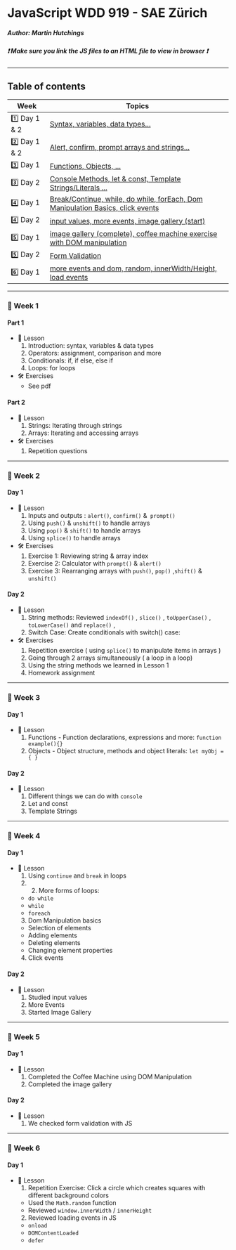 # JavaScript WDD 919 - SAE Zürich
##### Author: Martin Hutchings
##### :exclamation: Make sure you link the JS files to an HTML file to view in browser :exclamation:
---
## Table of contents
|Week   |Topics   |
| ---   | ---   |
|:one: Day 1 & 2|[Syntax, variables, data types...](https://github.com/stribis/javascript_wdd919/tree/master/week_01_day_01_basics)|
|:two: Day 1 & 2|[Alert, confirm, prompt arrays and strings...](https://github.com/stribis/javascript_wdd919/tree/master/week_02_day_01_basics)|
|:three: Day 1|[Functions, Objects, ...](https://github.com/stribis/javascript_wdd919/tree/master/week_03_day_01_basics)|
|:three: Day 2|[Console Methods, let & const, Template Strings/Literals ...](https://github.com/stribis/javascript_wdd919/tree/master/week_03_day_02_basics)|
|:four: Day 1|[Break/Continue, while, do while, forEach, Dom Manipulation Basics, click events ](https://github.com/stribis/javascript_wdd919/tree/master/week_04_day_01_basics)|
|:four: Day 2|[input values, more events, image gallery (start)](https://github.com/stribis/javascript_wdd919/tree/master/week_04_day_02_dom)|
|:five: Day 1|[image gallery (complete), coffee machine exercise with DOM manipulation](https://github.com/stribis/javascript_wdd919/tree/master/week_05_day_01_dom)|
|:five: Day 2|[Form Validation](https://github.com/stribis/javascript_wdd919/tree/master/week_05_day_02_dom/01_form_validation)|
|:six: Day 1|[more events and dom, random, innerWidth/Height, load events](https://github.com/stribis/javascript_wdd919/tree/master/week_06_day_01_dom)|

---
### :calendar: Week 1
#### Part 1
* :notebook: Lesson
  1. Introduction: syntax, variables & data types
  2. Operators: assignment, comparison and more
  3. Conditionals: if, if else, else if
  4. Loops: for loops
* :hammer_and_wrench: Exercises
  * See pdf
#### Part 2
* :notebook: Lesson
  1. Strings: Iterating through strings
  2. Arrays: Iterating and accessing arrays
* :hammer_and_wrench: Exercises
  1. Repetition questions
---
### :calendar: Week 2
#### Day 1
* :notebook: Lesson
  1. Inputs and outputs : `alert()`, `confirm()` &` prompt()`
  2. Using `push()` & `unshift()` to handle arrays
  3. Using `pop()` & `shift()` to handle arrays
  4. Using `splice()` to handle arrays
* :hammer_and_wrench: Exercises
  1. Exercise 1: Reviewing string & array index
  2. Exercise 2: Calculator with `prompt()` & `alert()`
  3. Exercise 3: Rearranging arrays with `push()`, `pop()` ,`shift()` & `unshift()`
#### Day 2
* :notebook: Lesson
  1. String methods: Reviewed `indexOf()` , `slice()` , `toUpperCase()` , `toLowerCase()` and `replace()` , 
  2. Switch Case: Create conditionals with switch() case:
* :hammer_and_wrench: Exercises
  1. Repetition exercise ( using `splice()` to manipulate items in arrays )
  2. Going through 2 arrays simultaneously ( a loop in a loop)
  3. Using the string methods we learned in Lesson 1
  4. Homework assignment
---
### :calendar: Week 3
#### Day 1
* :notebook: Lesson
  1. Functions - Function declarations, expressions and more: `function example(){}` 
  2. Objects - Object structure, methods and object literals: `let myObj = { }` 
#### Day 2
* :notebook: Lesson
  1. Different things we can do with `console`
  2. Let and const 
  3. Template Strings

---
### :calendar: Week 4
#### Day 1
* :notebook: Lesson
  1. Using `continue` and `break` in loops 
  2.  2. More forms of loops:
    * `do while` 
    * `while` 
    * `foreach` 
  3. Dom Manipulation basics
    * Selection of elements
    * Adding elements
    * Deleting elements
    * Changing element properties
  4. Click events

#### Day 2
* :notebook: Lesson
  1. Studied input values
  2. More Events
  3. Started Image Gallery
  
---
### :calendar: Week 5
#### Day 1
* :notebook: Lesson
  1. Completed the Coffee Machine using DOM Manipulation
  2. Completed the image gallery

#### Day 2
* :notebook: Lesson
  1. We checked form validation with JS

---
### :calendar: Week 6
#### Day 1
* :notebook: Lesson
  1. Repetition Exercise: Click a circle which creates squares with different background colors
    * Used the `Math.random` function
    * Reviewed `window.innerWidth` / `innerHeight`
  2. Reviewed loading events in JS
    * `onload`
    * `DOMContentLoaded`
    * `defer`